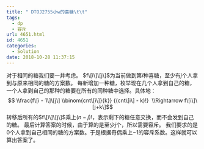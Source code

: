 ```yaml
---
title: " DTOJ2755小w的喜糖\t\t"
tags:
  - dp
  - 容斥
url: 4651.html
id: 4651
categories:
  - Solution
date: 2018-10-28 11:37:15
---
```


对于相同的糖我们要一并考虑。 $f\[i\]\[j\]$为当前做到第$i$种喜糖，至少有$j$个人拿到与原来相同的糖的方案数。 每新增加一种糖，枚举现在几个人拿到自己的糖，一个人拿到自己的那种的糖要在所有的同种糖中选择。具体地： $$ \\frac{f\[i - 1\]\[j\] \\binom{cnt\[i\]}{k}} {(cnt\[i\] - k)!}  \\Rightarrow f\[i\]\[j+k\]$$ 转移后所有的$f\[i\]\[j\]$乘上$(n-j)!$，表示剩下的糖任意交换，而不会发到自己的糖。 最后计算答案的时候，由于算的是至少$j$个，所以需要容斥。 我们要求的是$0$个人拿到自己相同的糖的方案数。于是根据奇偶乘上$-1$的容斥系数。这样就可以算出答案了。